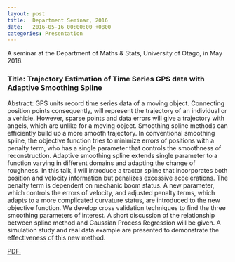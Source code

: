 ```yaml
---
layout: post
title:  Department Seminar, 2016
date:   2016-05-16 00:00:00 +0800
categories: Presentation
---
```



A seminar at the Department of Maths & Stats, University of Otago, in May 2016.

### Title: Trajectory Estimation of Time Series GPS data with Adaptive Smoothing Spline

Abstract: GPS units record time series data of a moving object. Connecting position points consequently, will represent the trajectory of an individual or a vehicle. However, sparse points and data errors will give a trajectory with angels, which are unlike for a moving object. Smoothing spline methods can efficiently build up a more smooth trajectory. In conventional smoothing spline, the objective function tries to minimize errors of positions with a penalty term, who has a single parameter that controls the smoothness of reconstruction. Adaptive smoothing spline extends single parameter to a function varying in different domains and adapting the change of roughness. In this talk, I will introduce a tractor spline that incorporates both position and velocity information but penalizes excessive accelerations. The penalty term is dependent on mechanic boom status. A new parameter, which controls the errors of velocity, and adjusted penalty terms, which adapts to a more complicated curvature status, are introduced to the new objective function. We develop cross validation techniques to find the three smoothing parameters of interest. A short discussion of the relationship between spline method and Gaussian Process Regression will be given. A simulation study and real data example are presented to demonstrate the effectiveness of this new method.

<a href="//JeromeCY.github.io/PDF/2016-May-16-Seminar.pdf" target="_blank">PDF.</a>
